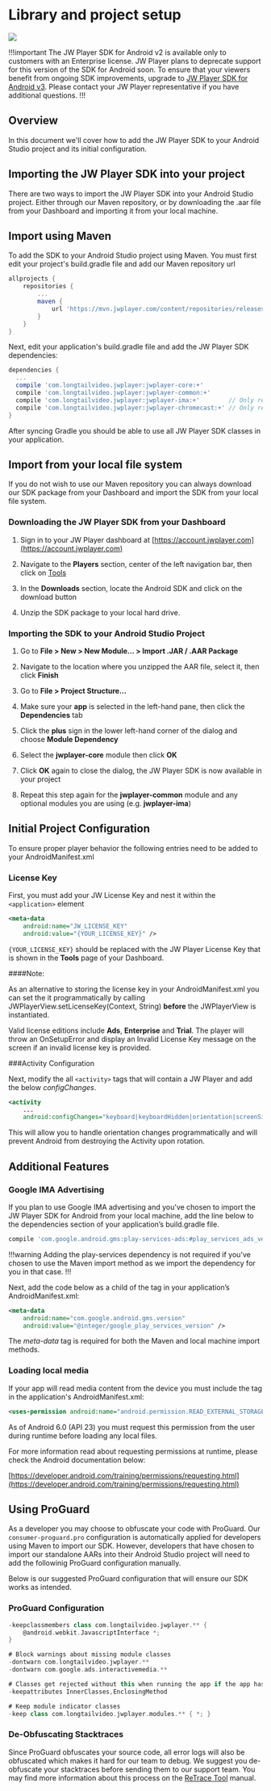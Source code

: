 # Library and project setup

<img src="https://img.shields.io/badge/%20-Android%20v2%20DEPRECATED-FFBA43.svg?logo=android&logoColor=gray">

!!!important
The JW Player SDK for Android v2 is available only to customers with an Enterprise license. JW Player plans to deprecate support for this version of the SDK for Android soon. To ensure that your viewers benefit from ongoing SDK improvements, upgrade to [JW Player SDK for Android v3](https://developer.jwplayer.com/sdk/android/docs/developer-guide/index.html). Please contact your JW Player representative if you have additional questions.
!!!

## Overview

In this document we'll cover how to add the JW Player SDK to your Android Studio project and its initial configuration.

## Importing the JW Player SDK into your project

There are two ways to import the JW Player SDK into your Android Studio project. Either through our Maven repository, or by downloading the .aar file from your Dashboard and importing it from your local machine.

## Import using Maven

To add the SDK to your Android Studio project using Maven. You must first edit your project's build.gradle file and add our Maven repository url

```groovy
allprojects {
	repositories {
		...
		maven {
			url 'https://mvn.jwplayer.com/content/repositories/releases/'
		}
	}
}
```

Next, edit your application's build.gradle file and add the JW Player SDK dependencies:

```groovy
dependencies {
  ...
  compile 'com.longtailvideo.jwplayer:jwplayer-core:+'
  compile 'com.longtailvideo.jwplayer:jwplayer-common:+'
  compile 'com.longtailvideo.jwplayer:jwplayer-ima:+'        // Only required if using IMA features
  compile 'com.longtailvideo.jwplayer:jwplayer-chromecast:+' // Only required if using Chromecast
}
```

After syncing Gradle you should be able to use all JW Player SDK classes in your application.

## Import from your local file system

If you do not wish to use our Maven repository you can always download our SDK package from your Dashboard and import the SDK from your local file system.

### Downloading the JW Player SDK from your Dashboard

1.	Sign in to your JW Player dashboard at [https://account.jwplayer.com](https://account.jwplayer.com)

2.	Navigate to the **Players** section, center of the left navigation bar, then click on [Tools](https://dashboard.jwplayer.com/#/players/downloads)

3.	In the **Downloads** section, locate the Android SDK and click on the download button

4.	Unzip the SDK package to your local hard drive.

### Importing the SDK to your Android Studio Project

1.	Go to **File > New > New Module… > Import .JAR / .AAR Package**

2.	Navigate to the location where you unzipped the AAR file, select it, then click **Finish**

3.	Go to **File > Project Structure…**

4.	Make sure your **app** is selected in the left-hand pane, then click the **Dependencies** tab

5.	Click the **plus** sign in the lower left-hand corner of the dialog and choose **Module Dependency**

6.	Select the **jwplayer-core** module then click **OK**

7.	Click **OK** again to close the dialog, the JW Player SDK is now available in your project

8. Repeat this step again for the **jwplayer-common** module and any optional modules you are using (e.g. **jwplayer-ima**)

## Initial Project Configuration

To ensure proper player behavior the following entries need to be added to your AndroidManifest.xml

### License Key

First, you must add your JW License Key and nest it within the `<application>` element

```xml
<meta-data 
	android:name="JW_LICENSE_KEY"
	android:value="{YOUR_LICENSE_KEY}" />
```

`{YOUR_LICENSE_KEY}` should be replaced with the JW Player License Key that is shown in the **Tools** page of your Dashboard. 

####Note:

As an alternative to storing the license key in your AndroidManifest.xml you can set the it programmatically by calling JWPlayerView.setLicenseKey(Context, String) **before** the JWPlayerView is instantiated.

Valid license editions include **Ads**, **Enterprise** and  **Trial**. The player will throw an OnSetupError and display an Invalid License Key message on the screen if an invalid license key is provided.

###Activity Configuration

Next, modify the all `<activity>` tags that will contain a JW Player and add the below *configChanges*.

```xml
<activity
	...
	android:configChanges="keyboard|keyboardHidden|orientation|screenSize" >
```
This will allow you to handle orientation changes programmatically and will prevent Android from destroying the Activity upon rotation.

## Additional Features

### Google IMA Advertising

If you plan to use Google IMA advertising and you've chosen to import the JW Player SDK for Android from your local machine, add the line below to the dependencies section of your application’s build.gradle file.

```groovy
compile 'com.google.android.gms:play-services-ads:#play_services_ads_version#'
```

!!!warning
Adding the play-services dependency is not required if you've chosen to use the Maven import method as we import the dependency for you in that case.
!!!

Next, add the code below as a child of the <application> tag in your application’s AndroidManifest.xml:

```xml
<meta-data
	android:name="com.google.android.gms.version"
	android:value="@integer/google_play_services_version" />
```
The *meta-data* tag is required for both the Maven and local machine import methods.

### Loading local media

If your app will read media content from the device you must include the <uses-permission> tag in the application's AndroidManifest.xml:

```xml
<uses-permission android:name="android.permission.READ_EXTERNAL_STORAGE"/>

```

As of Android 6.0 (API 23) you must request this permission from the user during runtime before loading any local files.

For more information read about requesting permissions at runtime, please check the Android documentation below:

[https://developer.android.com/training/permissions/requesting.html](https://developer.android.com/training/permissions/requesting.html)

## Using ProGuard

As a developer you may choose to obfuscate your code with ProGuard. Our `consumer-proguard.pro` configuration is automatically applied for developers using Maven to import our SDK. However, developers that have chosen to import our standalone AARs into their Android Studio project will need to add the followinig ProGuard configuration manually. 

Below is our suggested ProGuard configuration that will ensure our SDK works as intended.

### ProGuard Configuration

```groovy
-keepclassmembers class com.longtailvideo.jwplayer.** {
    @android.webkit.JavascriptInterface *;
}

# Block warnings about missing module classes
-dontwarn com.longtailvideo.jwplayer.**
-dontwarn com.google.ads.interactivemedia.**

# Classes get rejected without this when running the app if the app has been run through ProGuard
-keepattributes InnerClasses,EnclosingMethod

# Keep module indicator classes
-keep class com.longtailvideo.jwplayer.modules.** { *; }
```

### De-Obfuscating Stacktraces

Since ProGuard obfuscates your source code, all error logs will also be obfuscated which makes it hard for our team to debug. We suggest you de-obfuscate your stacktraces before sending them to our support team. You may find more information about this process on the [ReTrace Tool](https://www.guardsquare.com/en/proguard/manual/retrace) manual.
